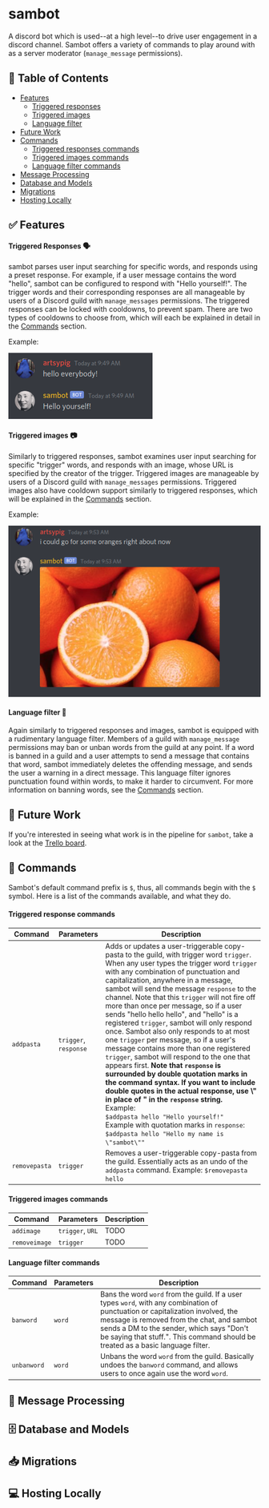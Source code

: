 # sambot
A discord bot which is used--at a high level--to drive user engagement in a 
discord channel. Sambot offers a variety of commands to play around with as a
server moderator (`manage_message` permissions).

## 📄 Table of Contents 
* [Features](#-features)
    * [Triggered responses](#triggered-responses-)
    * [Triggered images](#triggered-images-)
    * [Language filter](#language-filter-)
* [Future Work](#-future-work)
* [Commands](#-commands)
    * [Triggered responses commands](#triggered-response-commands)
    * [Triggered images commands](#triggered-images-commands)
    * [Language filter commands](#language-filter-commands)
* [Message Processing](#-message-processing)
* [Database and Models](#-database-and-models)
* [Migrations](#-migrations)
* [Hosting Locally](#-hosting-locally)

## ✅ Features

#### Triggered Responses 🗣
sambot parses user input searching for specific words, and responds using a 
preset response. For example, if a user message contains the word "hello",
sambot can be configured to respond with "Hello yourself!". The trigger words 
and their corresponding responses are all manageable by users of a Discord guild
with `manage_messages` permissions. The triggered responses can be locked with 
cooldowns, to prevent spam. There are two types of cooldowns to choose from,
which will each be explained in detail in the 
[Commands](#triggered-response-commands) section.

Example:

![Triggered responses](readme_images/triggered_response.png)

#### Triggered images 📷
Similarly to triggered responses, sambot examines user input searching for
specific "trigger" words, and responds with an image, whose URL is specified by
the creator of the trigger. Triggered images are manageable by users of a 
Discord guild with `manage_messages` permissions. Triggered images also have
cooldown support similarly to triggered responses, which will be explained in
the [Commands](#triggered-images-commands) section.

Example:

![Triggered images](readme_images/oranges.png)

#### Language filter 🤬
Again similarly to triggered responses and images, sambot is equipped with a 
rudimentary language filter. Members of a guild with `manage_message` 
permissions may ban or unban words from the guild at any point. If a word is 
banned in a guild and a user attempts to send a message that contains that word,
sambot immediately deletes the offending message, and sends the user a warning 
in a direct message. This language filter ignores punctuation found within 
words, to make it harder to circumvent. For more information on banning words,
see the [Commands](#language-filter-commands) section. 

## 📝 Future Work
If you're interested in seeing what work is in the pipeline for `sambot`,
take a look at the [Trello board](https://trello.com/b/6o5lvHfk/sambot).


## 🤖 Commands
Sambot's default command prefix is `$`, thus, all commands begin with the `$`
symbol. Here is a list of the commands available, and what they do.

#### Triggered response commands
| Command       | Parameters            | Description                                                                                                                                                                                                                                                                                                                                                                                                                                                                                                                                                                                                                                                                                                                                                                                                                                                                                                                                                                                                                     |
|---------------|-----------------------|---------------------------------------------------------------------------------------------------------------------------------------------------------------------------------------------------------------------------------------------------------------------------------------------------------------------------------------------------------------------------------------------------------------------------------------------------------------------------------------------------------------------------------------------------------------------------------------------------------------------------------------------------------------------------------------------------------------------------------------------------------------------------------------------------------------------------------------------------------------------------------------------------------------------------------------------------------------------------------------------------------------------------------|
| `addpasta`    | `trigger`, `response` | Adds or updates a user-triggerable copy-pasta to the guild, with trigger word `trigger`. When any user types the trigger word `trigger` with any combination of punctuation  and capitalization, anywhere in a message, sambot will send the message `response`  to the channel. Note that this `trigger` will not fire off more than once per message,  so if a user sends "hello hello hello", and "hello" is a registered `trigger`, sambot will only respond once. Sambot also only responds to at most one `trigger` per message, so if a user's message contains more than one registered `trigger`, sambot will respond to the one that appears first. **Note that `response` is surrounded by double  quotation marks in the command syntax. If you want to include double quotes in the actual response, use \\" in place of " in the `response` string.** <br> Example: <br>`$addpasta hello "Hello yourself!"` <br> Example with quotation marks in `response`: <br> `$addpasta hello "Hello my name is \"sambot\""` |
| `removepasta` | `trigger`             | Removes a user-triggerable copy-pasta from the guild. Essentially acts as an undo of the  `addpasta` command.  Example: `$removepasta hello`                                                                                                                                                                                                                                                                                                                                                                                                                                                                                                                                                                                                                                                                                                                                                                                                                                                                                    |

#### Triggered images commands
| Command       | Parameters       | Description                                                                                                                                                                                                                                                                                                                                                                                                                                                                                                                                                                                                                                                                                                                    |
|---------------|------------------|--------------------------------------------------------------------------------------------------------------------------------------------------------------------------------------------------------------------------------------------------------------------------------------------------------------------------------------------------------------------------------------------------------------------------------------------------------------------------------------------------------------------------------------------------------------------------------------------------------------------------------------------------------------------------------------------------------------------------------|
| `addimage`    | `trigger`, `URL` | TODO |
| `removeimage` | `trigger`        | TODO |

#### Language filter commands
| Command     | Parameters            | Description                                                                                                                                                                                                                                                                                                                                                                                                                                                                                                                                                                                                                                                                                                                    |
|-------------|-----------------------|--------------------------------------------------------------------------------------------------------------------------------------------------------------------------------------------------------------------------------------------------------------------------------------------------------------------------------------------------------------------------------------------------------------------------------------------------------------------------------------------------------------------------------------------------------------------------------------------------------------------------------------------------------------------------------------------------------------------------------|
| `banword`   | `word`                | Bans the word `word` from the guild. If a user types `word`, with any combination of punctuation or capitalization involved,  the message is removed from the chat, and sambot sends a DM to the sender, which says "Don't be saying that stuff.". This command should be treated as a basic language filter.                                                                                                                                                                                                                                                                                                                                                                                                                  |
| `unbanword` | `word`                | Unbans the word `word` from the guild. Basically undoes the `banword`  command, and allows users to once again use the word `word`.                                                                                                                                                                                                                                                                                                                                                                                                                                                                                                                                                                                            |

## 💬 Message Processing

## 🗄 Database and Models 

## 📥 Migrations

## 💻 Hosting Locally